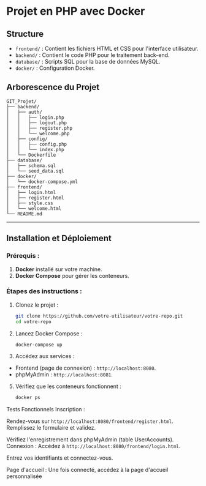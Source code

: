 
# Projet en PHP avec Docker

## Structure
- `frontend/` : Contient les fichiers HTML et CSS pour l'interface utilisateur.
- `backend/` : Contient le code PHP pour le traitement back-end.
- `database/` : Scripts SQL pour la base de données MySQL.
- `docker/` : Configuration Docker.

## **Arborescence du Projet**
```plaintext
GIT_Projet/
├── backend/
│   ├── auth/
│   │   ├── login.php
│   │   ├── logout.php
│   │   ├── register.php
│   │   └── welcome.php
│   ├── config/
│   │   ├── config.php
│   │   └── index.php
│   └── Dockerfile
├── database/
│   ├── schema.sql
│   └── seed_data.sql
├── docker/
│   └── docker-compose.yml
├── frontend/
│   ├── login.html
│   ├── register.html
│   ├── style.css
│   └── welcome.html
└── README.md
```
---

## **Installation et Déploiement**

### **Prérequis :**
1. **Docker** installé sur votre machine.
2. **Docker Compose** pour gérer les conteneurs.

### **Étapes des instructions :**
1. Clonez le projet :
   ```bash
   git clone https://github.com/votre-utilisateur/votre-repo.git
   cd votre-repo
   ```
3. Lancez Docker Compose :
   ```bash
   docker-compose up
   ```
4. Accédez aux services :

- Frontend (page de connexion) : `http://localhost:8080`.
- phpMyAdmin : `http://localhost:8081`.

5. Vérifiez que les conteneurs fonctionnent :
   ```bash
   docker ps
   
Tests Fonctionnels
Inscription :

Rendez-vous sur `http://localhost:8080/frontend/register.html`.
Remplissez le formulaire et validez.

Vérifiez l'enregistrement dans phpMyAdmin (table UserAccounts).
Connexion :
Accédez à `http://localhost:8080/frontend/login.html`.

Entrez vos identifiants et connectez-vous.

Page d'accueil :
Une fois connecté, accédez à la page d'accueil personnalisée

